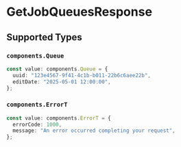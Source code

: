 # GetJobQueuesResponse


## Supported Types

### `components.Queue`

```typescript
const value: components.Queue = {
  uuid: "123e4567-9f41-4c1b-b011-22b6c6aee22b",
  editDate: "2025-05-01 12:00:00",
};
```

### `components.ErrorT`

```typescript
const value: components.ErrorT = {
  errorCode: 1000,
  message: "An error occurred completing your request",
};
```

